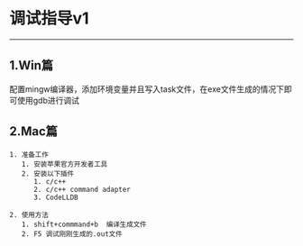 # 调试指导v1
***
## 1.Win篇

配置mingw编译器，添加环境变量并且写入task文件，在exe文件生成的情况下即可使用gdb进行调试
## 2.Mac篇
    1. 准备工作
       1. 安装苹果官方开发者工具
       2. 安装以下插件
          1. c/c++
          2. c/c++ command adapter
          3. CodeLLDB
        
    2. 使用方法
       1. shift+commmand+b  编译生成文件
       2. F5 调试刚刚生成的.out文件


